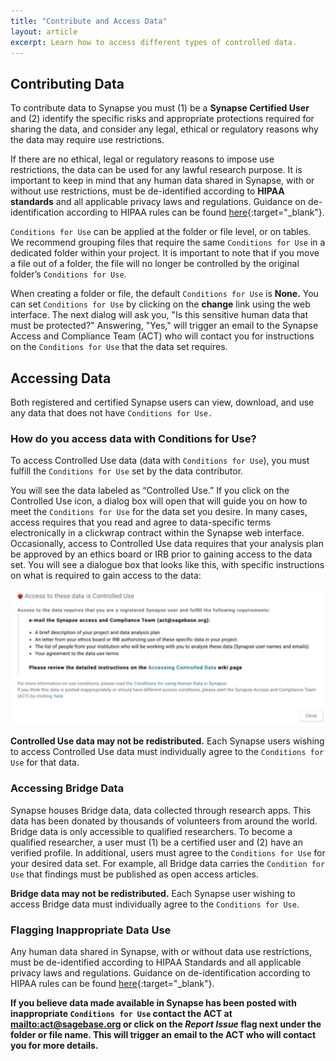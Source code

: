 ```yaml
---
title: "Contribute and Access Data"
layout: article
excerpt: Learn how to access different types of controlled data.
---
```


## Contributing Data

To contribute data to Synapse you must (1) be a **Synapse Certified User** and (2) identify the specific risks and 
appropriate protections required for sharing the data, and consider any legal, ethical or regulatory reasons why the 
data may require use restrictions. 

If there are no ethical, legal or regulatory reasons to impose use restrictions, the data can be used for any lawful 
research purpose. It is important to keep in mind that any human data shared in Synapse, with or without use restrictions, 
must be de-identified according to **HIPAA standards** and all applicable privacy laws and regulations. Guidance on de-identification 
according to HIPAA rules can be found [here](http://www.hhs.gov/ocr/privacy){:target="_blank"}. 

`Conditions for Use` can be applied at the folder or file level, or on tables. We recommend grouping files that require the 
same `Conditions for Use` in a dedicated folder within your project. It is important to note that if you move a file out of a folder, 
the file will no longer be controlled by the original folder’s `Conditions for Use`. 

When creating a folder or file, the default `Conditions for Use` is **None.** You can set `Conditions for Use` by clicking on 
the **change** link using the web interface. The next dialog will ask you, "Is this sensitive human data that must be protected?" 
Answering, "Yes," will trigger an email to the Synapse Access and Compliance Team (ACT) who will contact you for instructions on 
the `Conditions for Use` that the data set requires.

## Accessing Data

Both registered and certified Synapse users can view, download, and use any data that does not have `Conditions for Use.`

### How do you access data with Conditions for Use? 

To access Controlled Use data (data with `Conditions for Use`), you must fulfill the `Conditions for Use` set by the data contributor. 

You will see the data labeled as “Controlled Use.” If you click on the Controlled Use icon, a dialog box will open that will 
guide you on how to meet the `Conditions for Use` for the data set you desire. In many cases, access requires that you read and 
agree to data-specific terms electronically in a clickwrap contract within the Synapse web interface. Occasionally, access to 
Controlled Use data requires that your analysis plan be approved by an ethics board or IRB prior to gaining access to the data set. 
You will see a dialogue box that looks like this, with specific instructions on what is required to gain access to the data:

![accessing data dialog box](/assets/images/accessing_data.png)

**Controlled Use data may not be redistributed.** Each Synapse users wishing to access Controlled Use data must individually agree to the `Conditions for Use` for that data. 

### Accessing Bridge Data

Synapse houses Bridge data, data collected through research apps. This data has been donated by thousands of volunteers 
from around the world. Bridge data is only accessible to qualified researchers. To become a qualified researcher, 
a user must (1) be a certified user and (2) have an verified profile. In additional, users must agree to the `Conditions for Use` for 
your desired data set. For example, all Bridge data carries the `Condition for Use` that findings must be published as open access articles. 

**Bridge data may not be redistributed.** Each Synapse user wishing to access Bridge data must individually agree to the `Conditions for Use`.

### Flagging Inappropriate Data Use
Any human data shared in Synapse, with or without data use restrictions, must be de-identified according to HIPAA Standards and 
all applicable privacy laws and regulations. Guidance on de-identification according to HIPAA rules can be found [here](http://www.hhs.gov/ocr/privacy){:target="_blank"}. 

**If you believe data made available in Synapse has been posted with inappropriate `Conditions for Use` contact the ACT at <mailto:act@sagebase.org> or 
click on the *Report Issue* flag next under the folder or file name. This will trigger an email to the ACT who will contact you for more details.**

